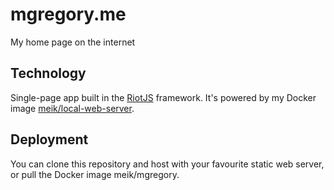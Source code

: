 # mgregory.me
My home page on the internet

## Technology
Single-page app built in the [RiotJS](https://riotjs.com) framework. It's powered by my Docker image [meik/local-web-server](https://hub.docker.com/r/meik/local-web-server).

## Deployment
You can clone this repository and host with your favourite static web server, or pull the Docker image meik/mgregory. 